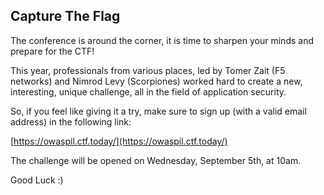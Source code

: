 ---
---

## Capture The Flag


The conference is around the corner, it is time to sharpen your minds and prepare for the CTF!


This year, professionals from various places, led by Tomer Zait (F5 networks) and Nimrod Levy (Scorpiones) worked hard to create a new, interesting, unique challenge, all in the field of application security.


So, if you feel like giving it a try, make sure to sign up (with a valid email address) in the following link:

[https://owaspil.ctf.today/](https://owaspil.ctf.today/)


The challenge will be opened on Wednesday, September 5th, at 10am.


Good Luck :)
